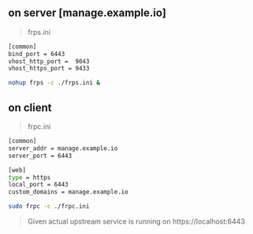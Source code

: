 ## on server [manage.example.io]
> frps.ini

```sh
[common]
bind_port = 6443
vhost_http_port =  9043
vhost_https_port = 9433
```

```sh
nohup frps -c ./frps.ini &
```



## on client
> frpc.ini
```sh
[common]
server_addr = manage.example.io
server_port = 6443

[web]
type = https
local_port = 6443
custom_domains = manage.example.io
```

```sh
sudo frpc -c ./frpc.ini
```

> Given actual upstream service is running on   https://localhost:6443
